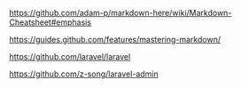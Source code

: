 https://github.com/adam-p/markdown-here/wiki/Markdown-Cheatsheet#emphasis

https://guides.github.com/features/mastering-markdown/

https://github.com/laravel/laravel

https://github.com/z-song/laravel-admin
